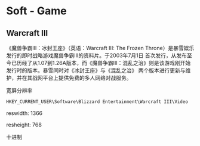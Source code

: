 # Soft - Game

## Warcraft III

《魔兽争霸III：冰封王座》（英语：Warcraft III: The Frozen Throne）是暴雪娱乐发行的即时战略游戏魔兽争霸III的资料片。于2003年7月1日
首次发行，从发布至今已历经了从1.07到1.26A版本，而《魔兽争霸III：混乱之治》则是该游戏刚开始发行时的版本。暴雪同时对《冰封王座》与《混乱之治》
两个版本进行更新与维护，并在其战网平台上提供免费的多人网络对战服务。

宽屏分辨率

```java
HKEY_CURRENT_USER\Software\Blizzard Entertainment\Warcraft III\Video
```

reswidth: 1366

resheight: 768


十进制
